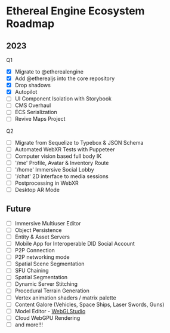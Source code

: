 # Ethereal Engine Ecosystem Roadmap

## 2023

Q1
- [x] Migrate to @etherealengine
- [x] Add @etherealjs into the core repository
- [x] Drop shadows
- [x] Autopilot
- [ ] UI Component Isolation with Storybook
- [ ] CMS Overhaul
- [ ] ECS Serialization
- [ ] Revive Maps Project

Q2 

- [ ] Migrate from Sequelize to Typebox & JSON Schema
- [ ] Automated WebXR Tests with Puppeteer
- [ ] Computer vision based full body IK
- [ ] '/me' Profile, Avatar & Inventory Route
- [ ] '/home' Immersive Social Lobby
- [ ] '/chat' 2D interface to media sessions
- [ ] Postprocessing in WebXR
- [ ] Desktop AR Mode

## Future
- [ ] Immersive Multiuser Editor
- [ ] Object Persistence
- [ ] Entity & Asset Servers
- [ ] Mobile App for Interoperable DID Social Account
- [ ] P2P Connection
- [ ] P2P networking mode
- [ ] Spatial Scene Segmentation
- [ ] SFU Chaining
- [ ] Spatial Segmentation
- [ ] Dynamic Server Stitching
- [ ] Procedural Terrain Generation
- [ ] Vertex animation shaders / matrix palette
- [ ] Content Galore (Vehicles, Space Ships, Laser Swords, Guns)
- [ ] Model Editor - [WebGLStudio](https://github.com/jagenjo/webglstudio.js)
- [ ] Cloud WebGPU Rendering
- [ ] and more!!!
